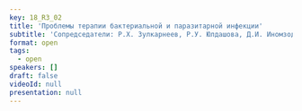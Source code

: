```yaml
---
key: 18_R3_02
title: 'Проблемы терапии бактериальной и паразитарной инфекции'
subtitle: 'Сопредседатели: Р.Х. Зулкарнеев, Р.У. Юлдашова, Д.И. Иномзода, М.Р. Мирзаева'
format: open
tags:
  - open
speakers: []
draft: false
videoId: null
presentation: null
---
```

